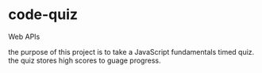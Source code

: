 # code-quiz
Web APIs


the purpose of this project is to take a JavaScript fundamentals timed quiz.
the quiz stores high scores to guage progress.
